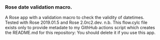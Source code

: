 ### Rose date validation macro.
A Rose app with a validation macro to check the validity of datetimes. Tested with Rose 2019.01.5 and Rose 2.0rc2.dev. n.b. This flow.cylc file exists only to provide metadate to my GithHub actions script which creates the README.md for this repository: You should delete it if you use this app.
